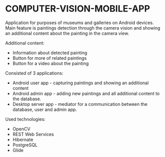 # COMPUTER-VISION-MOBILE-APP
Application for purposes of museums and galleries on Android devices.  
Main feature is paintings detection through the 
camera vision and showing an additional content about the painting in the camera view.  

Additional content:
* Information about detected painting
* Button for more of related paintings
* Button for a video about the painting

Consisted of 3 applications:  
* Android user app - capturing paintings and showing an additional content
* Android admin app - adding new paintings and all additional content to the database. 
* Desktop server app - mediator for a communication between the database, user and admin app.

Used technologies:
* OpenCV 
* REST Web Services
* Hibernate
* PostgreSQL
* Glide
